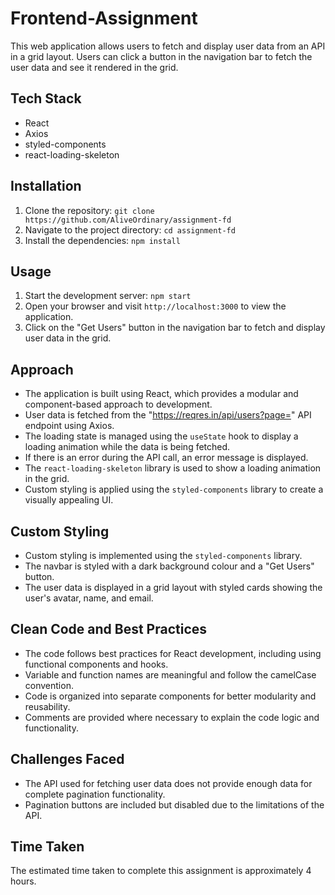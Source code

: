 # Frontend-Assignment

This web application allows users to fetch and display user data from an API in a grid layout. Users can click a button in the navigation bar to fetch the user data and see it rendered in the grid.

## Tech Stack

- React
- Axios
- styled-components
- react-loading-skeleton

## Installation

1. Clone the repository: `git clone https://github.com/AliveOrdinary/assignment-fd`
2. Navigate to the project directory: `cd assignment-fd`
3. Install the dependencies: `npm install`

## Usage

1. Start the development server: `npm start`
2. Open your browser and visit `http://localhost:3000` to view the application.
3. Click on the "Get Users" button in the navigation bar to fetch and display user data in the grid.

## Approach

- The application is built using React, which provides a modular and component-based approach to development.
- User data is fetched from the "https://reqres.in/api/users?page=<page>" API endpoint using Axios.
- The loading state is managed using the `useState` hook to display a loading animation while the data is being fetched.
- If there is an error during the API call, an error message is displayed.
- The `react-loading-skeleton` library is used to show a loading animation in the grid.
- Custom styling is applied using the `styled-components` library to create a visually appealing UI.

## Custom Styling

- Custom styling is implemented using the `styled-components` library.
- The navbar is styled with a dark background colour and a "Get Users" button.
- The user data is displayed in a grid layout with styled cards showing the user's avatar, name, and email.

## Clean Code and Best Practices

- The code follows best practices for React development, including using functional components and hooks.
- Variable and function names are meaningful and follow the camelCase convention.
- Code is organized into separate components for better modularity and reusability.
- Comments are provided where necessary to explain the code logic and functionality.

## Challenges Faced

- The API used for fetching user data does not provide enough data for complete pagination functionality.
- Pagination buttons are included but disabled due to the limitations of the API.

## Time Taken

The estimated time taken to complete this assignment is approximately 4 hours.

